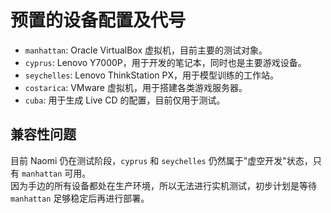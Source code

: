 # 预置的设备配置及代号
- `manhattan`: Oracle VirtualBox 虚拟机，目前主要的测试对象。
- `cyprus`: Lenovo Y7000P，用于开发的笔记本，同时也是主要游戏设备。
- `seychelles`: Lenovo ThinkStation PX，用于模型训练的工作站。
- `costarica`: VMware 虚拟机，用于搭建各类游戏服务器。
- `cuba`: 用于生成 Live CD 的配置，目前仅用于测试。
## 兼容性问题
目前 Naomi 仍在测试阶段，`cyprus` 和 `seychelles` 仍然属于"虚空开发"状态，只有 `manhattan` 可用。\
因为手边的所有设备都处在生产环境，所以无法进行实机测试，初步计划是等待 `manhattan` 足够稳定后再进行部署。